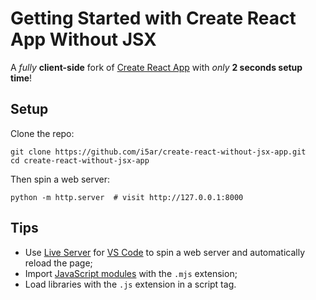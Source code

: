 # Getting Started with Create React App Without JSX

A *fully* **client-side** fork of [Create React App](https://github.com/facebook/create-react-app) with *only* **2 seconds setup time**!

## Setup

Clone the repo:

    git clone https://github.com/i5ar/create-react-without-jsx-app.git
    cd create-react-without-jsx-app

Then spin a web server:

    python -m http.server  # visit http://127.0.0.1:8000

## Tips

- Use [Live Server](https://marketplace.visualstudio.com/items?itemName=ritwickdey.LiveServer) for [VS Code](https://code.visualstudio.com) to spin a web server and automatically reload the page;
- Import [JavaScript modules](https://developer.mozilla.org/en-US/docs/Web/JavaScript/Guide/Modules) with the `.mjs` extension;
- Load libraries with the `.js` extension in a script tag.
